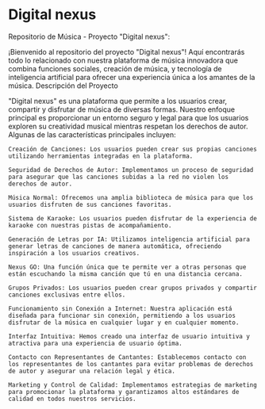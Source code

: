# Digital nexus
Repositorio de Música - Proyecto "Digital nexus":

¡Bienvenido al repositorio del proyecto "Digital nexus"! Aquí encontrarás todo lo relacionado con nuestra plataforma de música innovadora que combina funciones sociales, creación de música, y tecnología de inteligencia artificial para ofrecer una experiencia única a los amantes de la música.
Descripción del Proyecto

"Digital nexus" es una plataforma que permite a los usuarios crear, compartir y disfrutar de música de diversas formas. Nuestro enfoque principal es proporcionar un entorno seguro y legal para que los usuarios exploren su creatividad musical mientras respetan los derechos de autor. Algunas de las características principales incluyen:

    Creación de Canciones: Los usuarios pueden crear sus propias canciones utilizando herramientas integradas en la plataforma.

    Seguridad de Derechos de Autor: Implementamos un proceso de seguridad para asegurar que las canciones subidas a la red no violen los derechos de autor.

    Música Normal: Ofrecemos una amplia biblioteca de música para que los usuarios disfruten de sus canciones favoritas.

    Sistema de Karaoke: Los usuarios pueden disfrutar de la experiencia de karaoke con nuestras pistas de acompañamiento.

    Generación de Letras por IA: Utilizamos inteligencia artificial para generar letras de canciones de manera automática, ofreciendo inspiración a los usuarios creativos.

    Nexus GO: Una función única que te permite ver a otras personas que están escuchando la misma canción que tú en una distancia cercana.

    Grupos Privados: Los usuarios pueden crear grupos privados y compartir canciones exclusivas entre ellos.

    Funcionamiento sin Conexión a Internet: Nuestra aplicación está diseñada para funcionar sin conexión, permitiendo a los usuarios disfrutar de la música en cualquier lugar y en cualquier momento.

    Interfaz Intuitiva: Hemos creado una interfaz de usuario intuitiva y atractiva para una experiencia de usuario óptima.

    Contacto con Representantes de Cantantes: Establecemos contacto con los representantes de los cantantes para evitar problemas de derechos de autor y asegurar una relación legal y ética.

    Marketing y Control de Calidad: Implementamos estrategias de marketing para promocionar la plataforma y garantizamos altos estándares de calidad en todos nuestros servicios.
